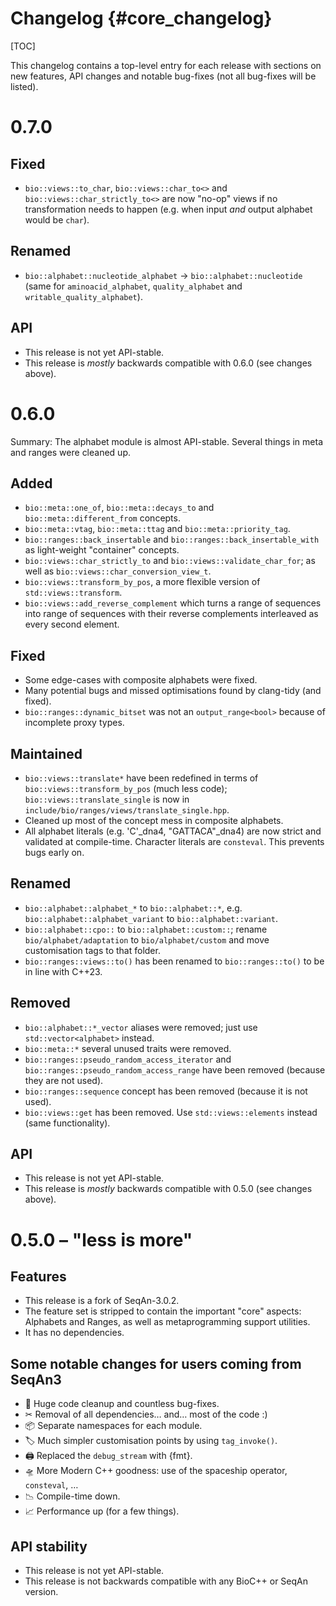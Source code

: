 # Changelog {#core_changelog}

[TOC]

This changelog contains a top-level entry for each release with sections on new features, API changes and notable
bug-fixes (not all bug-fixes will be listed).

# 0.7.0

## Fixed

* `bio::views::to_char`, `bio::views::char_to<>` and `bio::views::char_strictly_to<>` are now "no-op" views if no transformation needs to happen (e.g. when input *and* output alphabet would be `char`).

## Renamed

* `bio::alphabet::nucleotide_alphabet` → `bio::alphabet::nucleotide` (same for `aminoacid_alphabet`, `quality_alphabet` and `writable_quality_alphabet`).

## API

* This release is not yet API-stable.
* This release is *mostly* backwards compatible with 0.6.0 (see changes above).


# 0.6.0

Summary: The alphabet module is almost API-stable. Several things in meta and ranges were cleaned up.

## Added

* `bio::meta::one_of`, `bio::meta::decays_to` and `bio::meta::different_from` concepts.
* `bio::meta::vtag`, `bio::meta::ttag` and `bio::meta::priority_tag`.
* `bio::ranges::back_insertable` and `bio::ranges::back_insertable_with` as light-weight "container" concepts.
* `bio::views::char_strictly_to` and `bio::views::validate_char_for`; as well as `bio::views::char_conversion_view_t`.
* `bio::views::transform_by_pos`, a more flexible version of `std::views::transform`.
* `bio::views::add_reverse_complement` which turns a range of sequences into range of sequences with their reverse complements interleaved as every second element.

## Fixed

* Some edge-cases with composite alphabets were fixed.
* Many potential bugs and missed optimisations found by clang-tidy (and fixed).
* `bio::ranges::dynamic_bitset` was not an `output_range<bool>` because of incomplete proxy types.

## Maintained

* `bio::views::translate*` have been redefined in terms of `bio::views::transform_by_pos` (much less code); `bio::views::translate_single` is now in `include/bio/ranges/views/translate_single.hpp`.
* Cleaned up most of the concept mess in composite alphabets.
* All alphabet literals (e.g. 'C'_dna4, "GATTACA"_dna4) are now strict and validated at compile-time. Character literals are `consteval`. This prevents bugs early on.

## Renamed

* `bio::alphabet::alphabet_*` to `bio::alphabet::*`, e.g. `bio::alphabet::alphabet_variant` to `bio::alphabet::variant`.
* `bio::alphabet::cpo::` to `bio::alphabet::custom::`; rename `bio/alphabet/adaptation` to `bio/alphabet/custom` and move customisation tags to that folder.
* `bio::ranges::views::to()` has been renamed to `bio::ranges::to()` to be in line with C++23.

## Removed

* `bio::alphabet::*_vector` aliases were removed; just use `std::vector<alphabet>` instead.
* `bio::meta::*` several unused traits were removed.
* `bio::ranges::pseudo_random_access_iterator` and `bio::ranges::pseudo_random_access_range` have been removed (because they are not used).
* `bio::ranges::sequence` concept has been removed (because it is not used).
* `bio::views::get` has been removed. Use `std::views::elements` instead (same functionality).

## API

* This release is not yet API-stable.
* This release is *mostly* backwards compatible with 0.5.0 (see changes above).


# 0.5.0 – "less is more"

## Features

* This release is a fork of SeqAn-3.0.2.
* The feature set is stripped to contain the important "core" aspects: Alphabets and Ranges, as well as metaprogramming support utilities.
* It has no dependencies.

## Some notable changes for users coming from SeqAn3

* 🧹 Huge code cleanup and countless bug-fixes.
* ✂ Removal of all dependencies… and… most of the code :)
* 📦 Separate namespaces for each module.
* 🏷 Much simpler customisation points by using `tag_invoke()`.
* 🖨 Replaced the `debug_stream` with {fmt}.
* 🛸 More Modern C++ goodness: use of the spaceship operator, `consteval`, …
* 📉 Compile-time down.
* 📈 Performance up (for a few things).

## API stability

* This release is not yet API-stable.
* This release is not backwards compatible with any BioC++ or SeqAn version.
